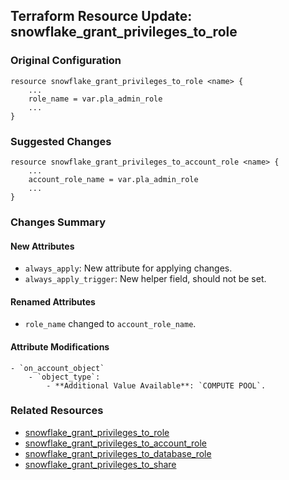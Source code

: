 ## Terraform Resource Update: snowflake_grant_privileges_to_role

### Original Configuration
```hcl
resource snowflake_grant_privileges_to_role <name> {
    ...
    role_name = var.pla_admin_role
    ...
}
```

### Suggested Changes
```hcl
resource snowflake_grant_privileges_to_account_role <name> {
    ...
    account_role_name = var.pla_admin_role
    ...
}
```

### Changes Summary

#### New Attributes
- `always_apply`: New attribute for applying changes.
- `always_apply_trigger`: New helper field, should not be set.

#### Renamed Attributes
- `role_name` changed to `account_role_name`.

#### Attribute Modifications
    - `on_account_object`
        - `object_type`:
            - **Additional Value Available**: `COMPUTE POOL`.

### Related Resources
- [snowflake_grant_privileges_to_role](https://registry.terraform.io/providers/Snowflake-Labs/snowflake/latest/docs/resources/grant_privileges_to_role)
- [snowflake_grant_privileges_to_account_role](https://registry.terraform.io/providers/Snowflake-Labs/snowflake/latest/docs/resources/grant_privileges_to_account_role)
- [snowflake_grant_privileges_to_database_role](https://registry.terraform.io/providers/Snowflake-Labs/snowflake/latest/docs/resources/grant_privileges_to_database_role)
- [snowflake_grant_privileges_to_share](https://registry.terraform.io/providers/Snowflake-Labs/snowflake/latest/docs/resources/grant_privileges_to_share)
